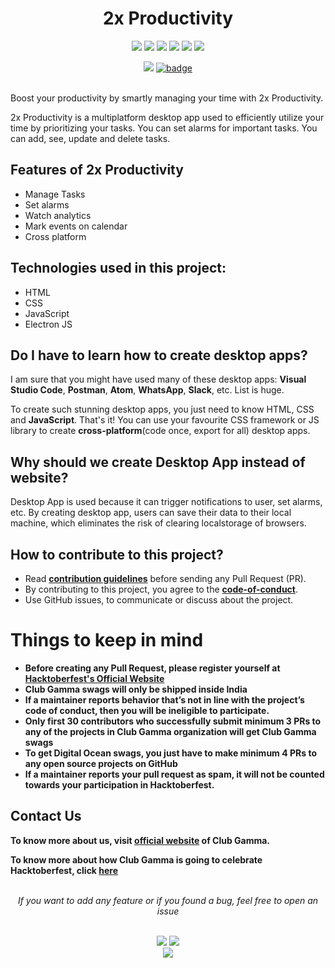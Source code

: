 <h1 align="center">2x Productivity</h1>
<div align="center">  
<a href="https://github.com/clubgamma/2x-Productivity/stargazers"><img src="https://img.shields.io/github/stars/clubgamma/2x-Productivity?style=flat"/></a>
<a href="https://github.com/clubgamma/2x-Productivity/network/members"><img src="https://img.shields.io/github/forks/clubgamma/2x-Productivity?style=flat"/></a>
<a href="https://github.com/clubgamma/2x-Productivity/pulls"><img src="https://img.shields.io/github/issues-pr/clubgamma/2x-Productivity?style=flat?color=yellow"/></a>
<a href="https://github.com/clubgamma/2x-Productivity/issues"><img src="https://img.shields.io/github/issues/clubgamma/2x-Productivity?style=flat"/></a>
<a href="https://github.com/clubgamma/2x-Productivity/graphs/contributors"><img src="https://img.shields.io/github/contributors/clubgamma/2x-Productivity?color=orange"/></a>
<a href="https://github.com/clubgamma/2x-Productivity/blob/master/LICENSE"><img src="https://img.shields.io/github/license/clubgamma/2x-Productivity?color=1abc9c"/></a>
<br>
  
[![](https://img.shields.io/badge/Club_Gamma-Code_of_conduct-%23FF0000.svg?&style=flat&logoColor=white&color=red)](https://clubgamma.github.io/code-of-conduct/)
[![badge](https://img.shields.io/endpoint?url=https://gist.githubusercontent.com/rudrabarad/5f367b75ae6ff53bb868f3d56567b1df/raw/discord.json)](https://discord.gg/kjnp6wU)
<br><br>
</div>

Boost your productivity by smartly managing your time with 2x Productivity.

2x Productivity is a multiplatform desktop app used to efficiently utilize your time by prioritizing your tasks. You can set alarms for important tasks. You can add, see, update and delete tasks.


## Features of 2x Productivity
- Manage Tasks
- Set alarms
- Watch analytics
- Mark events on calendar
- Cross platform


## Technologies used in this project:
- HTML
- CSS
- JavaScript
- Electron JS


## Do I have to learn how to create desktop apps?

I am sure that you might have used many of these desktop apps: **Visual Studio Code**, **Postman**, **Atom**, **WhatsApp**, **Slack**, etc. List is huge.

To create such stunning desktop apps, you just need to know HTML, CSS and **JavaScript**. That's it! You can use your favourite CSS framework or JS library to create **cross-platform**(code once, export for all) desktop apps.


## Why should we create Desktop App instead of website?

Desktop App is used because it can trigger notifications to user, set alarms, etc. By creating desktop app, users can save their data to their local machine, which eliminates the risk of clearing localstorage of browsers.


## How to contribute to this project?

- Read **[contribution guidelines](CONTRIBUTING.md)** before sending any Pull Request (PR). 
- By contributing to this project, you agree to the **[code-of-conduct](https://github.com/clubgamma/code-of-conduct)**.
- Use GitHub issues, to communicate or discuss about the project. 

# Things to keep in mind

  - **Before creating any Pull Request, please register yourself at [Hacktoberfest's Official Website](https://hacktoberfest.digitalocean.com/)**
  - **Club Gamma swags will only be shipped inside India**
  - **If a maintainer reports behavior that’s not in line with the project’s code of conduct, then you will be ineligible to participate.**
  - **Only first 30 contributors who successfully submit minimum 3 PRs to any of the projects in Club Gamma organization will get Club Gamma swags**
  - **To get Digital Ocean swags, you just have to make minimum 4 PRs to any open source projects on GitHub**
  - **If a maintainer reports your pull request as spam, it will not be counted towards your participation in Hacktoberfest.**
  
## Contact Us

**To know more about us, visit [official website](https://clubgamma.github.io/) of Club Gamma.**

**To know more about how Club Gamma is going to celebrate Hacktoberfest, click [here](https://clubgamma.github.io/hacktoberfest/)**

<br>
<div align="center">  
<i>If you want to add any feature or if you found a bug, feel free to open an issue</i><br><br>

![](https://img.shields.io/badge/Star-If_Liked-%23FF0000.svg?&style=flat&logoColor=white&color=white)
![](https://img.shields.io/badge/Fork-If_you_found_interesting-%23FF0000.svg?&style=flat&logoColor=white&color=white)<br>
<a href="https://github.com/clubgamma/2x-Productivity/issues/new"><img src="https://img.shields.io/badge/Query-Ask_Us_Anything-blue"/></a><br>
<br>
</div>
